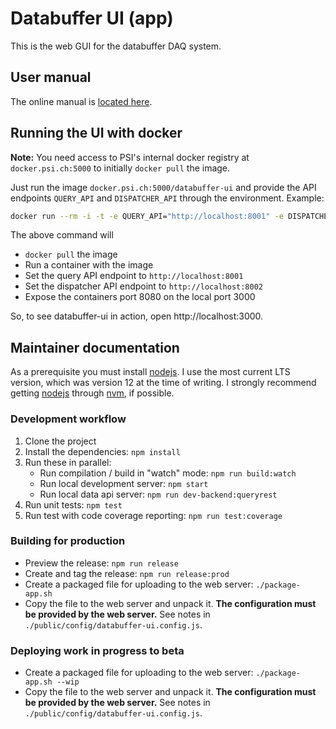 # Databuffer UI (app)

This is the web GUI for the databuffer DAQ system.

## User manual

The online manual is [located here](./docs/index.md).

## Running the UI with docker

**Note:** You need access to PSI's internal docker registry at `docker.psi.ch:5000` to initially `docker pull` the image.

Just run the image `docker.psi.ch:5000/databuffer-ui` and provide the API endpoints `QUERY_API` and `DISPATCHER_API` through the environment. Example:

```sh
docker run --rm -i -t -e QUERY_API="http://localhost:8001" -e DISPATCHER_API="http://localhost:8002" -p 3000:8080 docker.psi.ch:5000/databuffer-ui
```

The above command will

- `docker pull` the image
- Run a container with the image
- Set the query API endpoint to `http://localhost:8001`
- Set the dispatcher API endpoint to `http://localhost:8002`
- Expose the containers port 8080 on the local port 3000

So, to see databuffer-ui in action, open http://localhost:3000.

## Maintainer documentation

As a prerequisite you must install [nodejs]. I use the most current LTS version, which was version 12 at the time of writing. I strongly recommend getting [nodejs] through [nvm], if possible.

### Development workflow

1.  Clone the project
2.  Install the dependencies: `npm install`
3.  Run these in parallel:
    - Run compilation / build in "watch" mode: `npm run build:watch`
    - Run local development server: `npm start`
    - Run local data api server: `npm run dev-backend:queryrest`
4.  Run unit tests: `npm test`
5.  Run test with code coverage reporting: `npm run test:coverage`

### Building for production

- Preview the release: `npm run release`
- Create and tag the release: `npm run release:prod`
- Create a packaged file for uploading to the web server: `./package-app.sh`
- Copy the file to the web server and unpack it. **The configuration must be provided by the web server.** See notes in `./public/config/databuffer-ui.config.js`.

### Deploying work in progress to beta

- Create a packaged file for uploading to the web server: `./package-app.sh --wip`
- Copy the file to the web server and unpack it. **The configuration must be provided by the web server.** See notes in `./public/config/databuffer-ui.config.js`.

[nodejs]: https://nodejs.org/en/
[nvm]: https://github.com/nvm-sh/nvm
